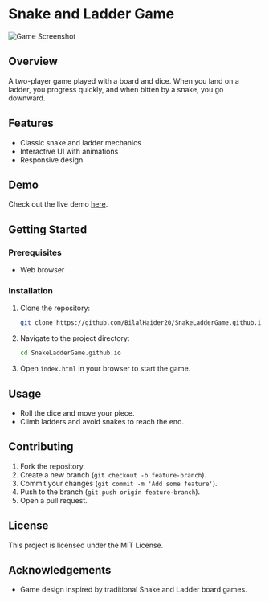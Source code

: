 

# Snake and Ladder Game

![Game Screenshot](https://raw.githubusercontent.com/BilalHaider20/SnakeLadderGame.github.io/main/Assets/screenshot.png)

## Overview
A two-player game played with a board and dice. When you land on a ladder, you progress quickly, and when bitten by a snake, you go downward.

## Features
- Classic snake and ladder mechanics
- Interactive UI with animations
- Responsive design

## Demo
Check out the live demo [here](https://snake-and-laddergame.netlify.app/).

## Getting Started
### Prerequisites
- Web browser

### Installation
1. Clone the repository:
   ```bash
   git clone https://github.com/BilalHaider20/SnakeLadderGame.github.io.git
   ```
2. Navigate to the project directory:
   ```bash
   cd SnakeLadderGame.github.io
   ```
3. Open `index.html` in your browser to start the game.

## Usage
- Roll the dice and move your piece.
- Climb ladders and avoid snakes to reach the end.

## Contributing
1. Fork the repository.
2. Create a new branch (`git checkout -b feature-branch`).
3. Commit your changes (`git commit -m 'Add some feature'`).
4. Push to the branch (`git push origin feature-branch`).
5. Open a pull request.

## License
This project is licensed under the MIT License.

## Acknowledgements
- Game design inspired by traditional Snake and Ladder board games.
